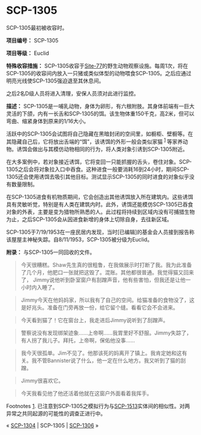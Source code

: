 # SCP-1305
                        




SCP-1305最初被收容时。



**项目编号：** SCP-1305

**项目等级：** Euclid

**特殊收容措施：** SCP-1305收容于[Site-77](/secure-facility-dossier-site-77)的野生动物观察设施。每周1次，将在SCP-1305的收容间内放入一只猪或类似体型的动物喂食SCP-1305。之后应通过明亮光线使SCP-1305强迫退至其休息间。

之后2名D级人员将进入清理，安保人员须对此进行监控。

**描述：** SCP-1305是一哺乳动物，身体为卵形，有六根附肢。其身体前端有一巨大灵活的下颌，内有一长舌和SCP-1305的饵。该生物体重150千克，高2米，但可以弯曲、缩紧身体到原来的1/16大小。

活跃中的SCP-1305会试图将自己隐藏在黑暗封闭的空间里，如橱柜、壁橱等。在其隐藏自己后，它将放出舌端的“饵”，该诱饵的外形一般会类似家猫<sup class='footnoteref'>
 <a shape='rect' class='footnoteref' id='footnoteref-1' href='javascript:;' onclick='WIKIDOT.page.utils.scrollToReference(&apos;footnote-1&apos;)'>1</a>
</sup>等家养动物。诱饵会做出与其模仿动物相同的行为，将人类对象引诱到SCP-1305附近。

在大多案例中，若对象接近诱饵，它将变回一只能抓握的舌头，卷住对象。SCP-1305之后会将对象拉入口中吞食。这种进食一般要消耗16到24小时，期间SCP-1305还会使用诱饵去吸引其他目标。测试显示SCP-1305的同时进食的对象似乎没有数量限制。

在SCP-1305进食有机物质期间，它会创造出其他诱饵放入所在建筑内。这些诱饵具有灵敏听觉，特别是有人类在建筑内时。此外，诱饵还能模仿SCP-1305已吞食对象的外表，主要是变为猎物所熟悉的人。此过程将持续到区域内没有可捕猎生物为止，之后SCP-1305会从因进食新增的身体上切除自身，去往新区域。

SCP-1305于7/19/1953在一座民居内发现，当时[已编辑]的基金会人员接到报告称该屋屋主神秘失踪。自8/11/1953，SCP-1305被分级为Euclid。

**附录：** 与SCP-1305一同回收的文件。


> 今天很糟糕。Shaw先生真的很粗鲁，在我做展示时打断了我。我为此准备了几个月，他肥口一张就把这毁了。混账。其他都很普通。我觉得猫又回来了， Jimmy说他听到卧室窗户有刮蹭声音，他有些害怕，但我还是让他一小时内入睡了。
> 


> Jimmy今天在他妈妈家，所以我有了自己的空间。给猫准备的食物没了，这是好兆头。准备在门旁再放一份，给它留个缝。看看它会不会进来。
> 


> 今天看到猫了！它在窗台上，我走进后Jimmy说听到了刮蹭声。
> 


> 警察说没有发现绑架迹象……上帝啊……我胃里好不舒服。Jimmy失踪了，有人拐了我儿子。拜托，上帝啊，保佑他没事……
> 


> 我今天很孤单。Jim不见了。他那该死的妈离开了镇上。我肯定她和这有关。我不管Bannister说了什么，他一定在什么地方。我又听到了猫的刮蹭。
> 


> Jimmy很喜欢它。
> 


> 今天我看见他了他还活着他就在这窗户外面看着我挥手。
> 


Footnotes
<a shape='rect' href='javascript:;' onclick='WIKIDOT.page.utils.scrollToReference(&apos;footnoteref-1&apos;)'>1</a>. 已注意到SCP-1305之模拟行为与[SCP-1513](/scp-1513)实体间的相似性。对两异常之共同起源的可能性的调查正进行中。



« [SCP-1304](/scp-1304) | SCP-1305 | [SCP-1306](/scp-1306) »





                    
